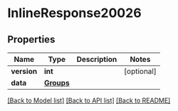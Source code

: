 # InlineResponse20026

## Properties
Name | Type | Description | Notes
------------ | ------------- | ------------- | -------------
**version** | **int** |  | [optional] 
**data** | [**Groups**](Groups.md) |  | 

[[Back to Model list]](../README.md#documentation-for-models) [[Back to API list]](../README.md#documentation-for-api-endpoints) [[Back to README]](../README.md)

